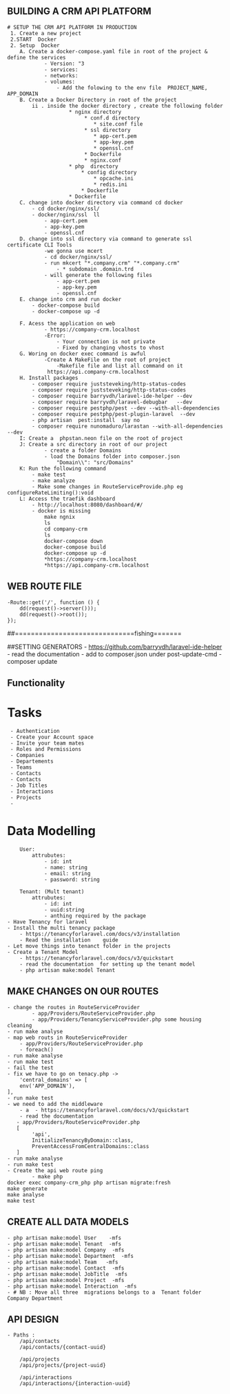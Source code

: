 ## BUILDING A CRM API PLATFORM
    # SETUP THE CRM API PLATFORM IN PRODUCTION
     1. Create a new project
     2.START  Docker
     2. Setup  Docker
        A. Create a docker-compose.yaml file in root of the project & define the services
                - Version: "3
                - services:
                - networks:
                - volumes:
                    - Add the folowing to the env file  PROJECT_NAME, APP_DOMAIN 
        B. Create a Docker Directory in root of the project
            ii . inside the docker directory , create the following folder
                        * nginx directory
                             * conf.d directory 
                                * site.conf file
                             * ssl directory 
                                * app-cert.pem
                                * app-key.pem
                                * openssl.cnf
                             * Dockerfile    
                             * nginx.conf   
                        * php  directory
                            * config directory
                                * opcache.ini    
                                * redis.ini    
                            * Dockerfile
                        * Dockerfile
        C. change into docker directory via command cd docker
            - cd docker/nginx/ssl/
            - docker/nginx/ssl  ll
                - app-cert.pem
                - app-key.pem
                - openssl.cnf
        D. change into ssl directory via command to generate ssl certificate CLI Tools
                -we gonna use mcert 
                - cd docker/nginx/ssl/  
                - run mkcert "*.company.crm" "*.company.crm"
                    - * subdomain .domain.trd
                - will generate the following files
                    - app-cert.pem
                    - app-key.pem
                    - openssl.cnf 
        E. change into crm and run docker
            - docker-compose build
            - docker-compose up -d

        F. Acess the application on web
                - https://company-crm.localhost
                -Error:
                    - Your connection is not private 
                    - Fixed by changing vhosts to vhost
        G. Woring on docker exec command is awful
                -Create A MakeFile on the root of project
                    -Makefile file and list all command on it
                 https://api.company-crm.localhost
        H. Install packages
            - composer require juststeveking/http-status-codes
            - composer require juststeveking/http-status-codes
            - composer require barryvdh/laravel-ide-helper --dev
            - composer require barryvdh/laravel-debugbar   --dev
            - composer require pestphp/pest --dev --with-all-dependencies
            - composer require pestphp/pest-plugin-laravel  --dev
            - php artisan  pest:install  say no
            - composer require nunomaduro/larastan --with-all-dependencies --dev
        I: Create a  phpstan.neon file on the root of project
        J: Create a src directory in root of our project
                - create a folder Domains
                - load the Domains folder into composer.json
                    "Domain\\": "src/Domains"
        K: Run the following command 
            - make test
            - make analyze
            - Make some changes in RouteServiceProvide.php eg configureRateLimiting():void
        L: Access the traefik dashboard
            - http://localhost:8080/dashboard/#/
            - docker is missing
                make ngnix
                ls
                cd company-crm
                ls
                docker-compose down
                docker-compose build
                docker-compose up -d
                *https://company-crm.localhost
                *https://api.company-crm.localhost

## WEB ROUTE FILE
    -Route::get('/', function () {
        dd(request()->server()));
        dd(request()->root());
    });

##==============================fishing=======


##SETTING GENERATORS 
    - https://github.com/barryvdh/laravel-ide-helper
    - read the documentation
    - add to composer.json under post-update-cmd
    -composer update

## Functionality
  # Tasks
     - Authentication
     - Create your Account space
     - Invite your team mates
     - Roles and Permissions    
     - Companies
     - Departements
     - Teams
     - Contacts 
     - Contacts 
     - Job Titles
     - Interactions
     - Projects 
     - 

  # Data Modelling 
        User:
            attrubutes:
                - id: int 
                - name: string
                - email: string
                - password: string
               
        Tenant: (Mult tenant)
            attrubutes:
                - id: int 
                - uuid:string
                - anthing required by the package
    - Have Tenancy for laravel
    - Install the multi tenancy package
        - https://tenancyforlaravel.com/docs/v3/installation      
        - Read the installation    guide 
    - Let move things into tenanct folder in the projects
    - Create a Tenant Model
        - https://tenancyforlaravel.com/docs/v3/quickstart
        - read the documentation  for setting up the tenant model
        - php artisan make:model Tenant

## MAKE CHANGES ON OUR ROUTES 
    - change the routes in RouteServiceProvider
            - app/Providers/RouteServiceProvider.php
            - app/Providers/TenancyServiceProvider.php some housing cleaning
    - run make analyse
    - map web routs in RouteServiceProvider
        - app/Providers/RouteServiceProvider.php
        - foreach()
    - run make analyse
    - run make test 
    - fail the test
    - fix we have to go on tenacy.php -> 
        'central_domains' => [
        env('APP_DOMAIN'),
    ],
    - run make test 
    - we need to add the middleware 
        - a  - https://tenancyforlaravel.com/docs/v3/quickstart
        - read the documentation 
       - app/Providers/RouteServiceProvider.php
       [
            'api',
            InitializeTenancyByDomain::class,
            PreventAccessFromCentralDomains::class
       ]
    - run make analyse      
    - run make test 
    - Create the api web route ping 
            - make php
    docker exec company-crm_php php artisan migrate:fresh
    make generate
    make analyse
    make test

## CREATE ALL DATA MODELS 
    - php artisan make:model User    -mfs 
    - php artisan make:model Tenant  -mfs 
    - php artisan make:model Company  -mfs 
    - php artisan make:model Department  -mfs 
    - php artisan make:model Team   -mfs 
    - php artisan make:model Contact  -mfs 
    - php artisan make:model JobTitle  -mfs 
    - php artisan make:model Project  -mfs 
    - php artisan make:model Interaction  -mfs 
    - # NB : Move all three  migrations belongs to a  Tenant folder Company Department

## API DESIGN 
    - Paths :
        /api/contacts
        /api/contacts/{contact-uuid}

        /api/projects 
        /api/projects/{project-uuid}  

        /api/interactions 
        /api/interactions/{interaction-uuid}  
   
